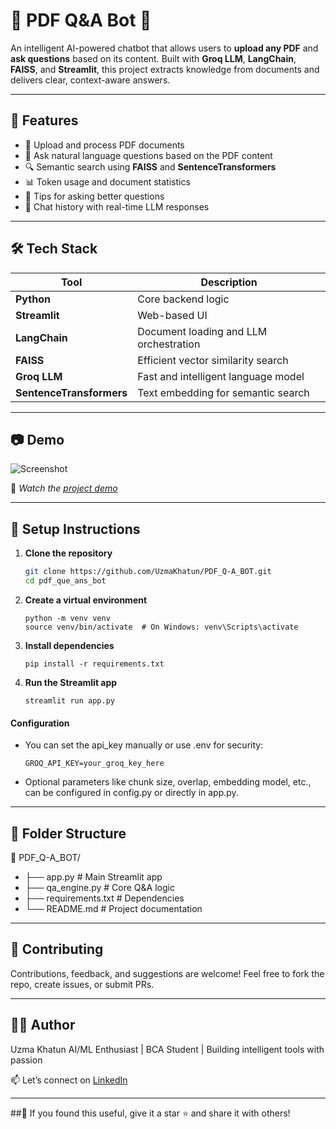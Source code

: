 # 📄 PDF Q&A Bot 🤖

An intelligent AI-powered chatbot that allows users to **upload any PDF** and **ask questions** based on its content. Built with **Groq LLM**, **LangChain**, **FAISS**, and **Streamlit**, this project extracts knowledge from documents and delivers clear, context-aware answers.

---

## 🚀 Features

- 📁 Upload and process PDF documents
- 🧠 Ask natural language questions based on the PDF content
- 🔍 Semantic search using **FAISS** and **SentenceTransformers**
- 📊 Token usage and document statistics
- 📝 Tips for asking better questions
- 💬 Chat history with real-time LLM responses

---

## 🛠️ Tech Stack

| Tool           | Description                            |
|----------------|----------------------------------------|
| **Python**     | Core backend logic                     |
| **Streamlit**  | Web-based UI                           |
| **LangChain**  | Document loading and LLM orchestration |
| **FAISS**      | Efficient vector similarity search     |
| **Groq LLM**   | Fast and intelligent language model    |
| **SentenceTransformers** | Text embedding for semantic search |

---

## 📷 Demo

![Screenshot](screenshots/overview.png)

🔗 *Watch the [project demo](https://pdf-que-ans-bot-webapp.streamlit.app/)*

---

## 🔑 Setup Instructions

1. **Clone the repository**
   ```bash
   git clone https://github.com/UzmaKhatun/PDF_Q-A_BOT.git
   cd pdf_que_ans_bot
   
2. **Create a virtual environment**
   ```
   python -m venv venv
   source venv/bin/activate  # On Windows: venv\Scripts\activate

3. **Install dependencies**
   ```
   pip install -r requirements.txt

4. **Run the Streamlit app**
   ```
   streamlit run app.py

#### Configuration
- You can set the api_key manually or use .env for security:
  ````
  GROQ_API_KEY=your_groq_key_here
- Optional parameters like chunk size, overlap, embedding model, etc., can be configured in config.py or directly in app.py.

---- 

## 📂 Folder Structure
📁 PDF_Q-A_BOT/
- ├── app.py               # Main Streamlit app
- ├── qa_engine.py         # Core Q&A logic
- ├── requirements.txt     # Dependencies
- └── README.md            # Project documentation

----

## 🤝 Contributing
Contributions, feedback, and suggestions are welcome! Feel free to fork the repo, create issues, or submit PRs.

----

## 🙋‍♀️ Author
Uzma Khatun
AI/ML Enthusiast | BCA Student | Building intelligent tools with passion

📫 Let’s connect on [LinkedIn](https://www.linkedin.com/in/uzma-khatun-88b990334/)

---

##🌟 If you found this useful, give it a star ⭐ and share it with others!
